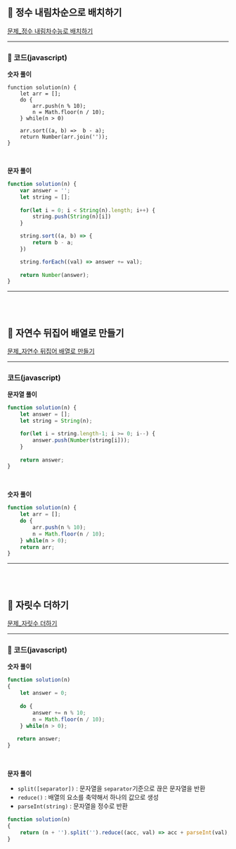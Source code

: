 ## 📝 정수 내림차순으로 배치하기
[문제_정수 내림차수능로 배치하기](https://programmers.co.kr/learn/courses/30/lessons/12933)

---

### 📍 코드(javascript)

**숫자 풀이**
```javscript
function solution(n) {    
    let arr = [];
    do {
        arr.push(n % 10);
        n = Math.floor(n / 10);
    } while(n > 0)
        
    arr.sort((a, b) =>  b - a);
    return Number(arr.join(''));
}
```

<br />

**문자 풀이**
```javascript
function solution(n) {
    var answer = '';
    let string = [];
    
    for(let i = 0; i < String(n).length; i++) {
        string.push(String(n)[i])
    }

    string.sort((a, b) => {
        return b - a;
    })

    string.forEach((val) => answer += val);
   
    return Number(answer);
}
```

----

<br />
<br />

## 📝 자연수 뒤집어 배열로 만들기
[문제_자연수 뒤집어 배열로 만들기](https://programmers.co.kr/learn/courses/30/lessons/12932)

---
### 코드(javascript)
**문자열 풀이**

```javascript
function solution(n) {
    let answer = [];
    let string = String(n);

    for(let i = string.length-1; i >= 0; i--) {
        answer.push(Number(string[i]));    
    }
    
    return answer;
}
```
<br />

**숫자 풀이**
```javascript
function solution(n) {
    let arr = [];
    do {
        arr.push(n % 10);
        n = Math.floor(n / 10);
    } while(n > 0);
    return arr;
}
```

----

<br /><br />


## 📝 자릿수 더하기
[문제_자릿수 더하기](https://programmers.co.kr/learn/courses/30/lessons/12931)

---

### 📍 코드(javascript)
**숫자 풀이**

```javascript
function solution(n)
{
    let answer = 0;
    
    do {
        answer += n % 10;
        n = Math.floor(n / 10);
    } while(n > 0);
    
   return answer;  
}
```
<br />

**문자 풀이**

- `split([separator])` : 문자열을 `separator`기준으로 끊은 문자열을 반환
- `reduce()` : 배열의 요소를 축약해서 하나의 값으로 생성
- `parseInt(string)` : 문자열을 정수로 반환

```javascript
function solution(n)
{
    return (n + '').split('').reduce((acc, val) => acc + parseInt(val), 0); 
}
```
